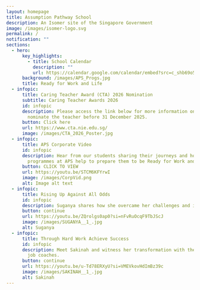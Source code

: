 ```yaml
---
layout: homepage
title: Assumption Pathway School
description: An Isomer site of the Singapore Government
image: /images/isomer-logo.svg
permalink: /
notification: ""
sections:
  - hero:
      key_highlights:
        - title: School Calendar
          description: ""
          url: https://calendar.google.com/calendar/embed?src=c_shb69o5g3diif4s0i8uq5ucric%40group.calendar.google.com&ctz=Asia%2FSingapore
      background: /images/APS_Progs.jpg
      title: Ready for Work and Life
  - infopic:
      title: Caring Teacher Award (CTA) 2026 Nomination
      subtitle: Caring Teacher Awards 2026
      id: infopic
      description: Please access the link below for more information on the CTA and
        nominate the teacher before 31 December 2025.
      button: Click here
      url: https://www.cta.nie.edu.sg/
      image: /images/CTA_2026_Poster.jpg
  - infopic:
      title: APS Corporate Video
      id: infopic
      description: Hear from our students sharing their journeys and how the unique
        programmes at APS help to prepare them to be Ready for Work and Life.
      button: CLICK TO VIEW
      url: https://youtu.be/STCM6KFYrwI
      image: /images/CorpVid.png
      alt: Image alt text
  - infopic:
      title: Rising Up Against All Odds
      id: infopic
      description: Suganya shares how she overcame her challenges and is now guiding others.
      button: continue
      url: https://youtu.be/ZQrolgs0ap0?si=nFvRuOcqF9TbJScJ
      image: /images/SUGANYA__1_.jpg
      alt: Suganya
  - infopic:
      title: Through Hard Work Achieve Success
      id: infopic
      description: Meet Sakinah and witness her transformation with the support of our
        job coaches.
      button: continue
      url: https://youtu.be/u-Td78ERXyU?si=VMEVkovHdImBz39c
      image: /images/SAKINAH__1_.jpg
      alt: Sakinah
---
```

